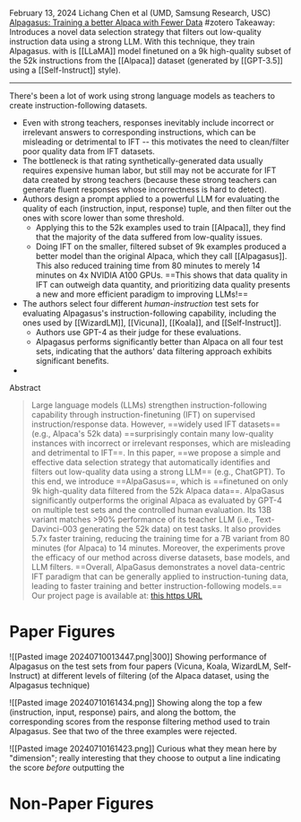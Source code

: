 February 13, 2024
Lichang Chen et al (UMD, Samsung Research, USC)
[Alpagasus: Training a better Alpaca with Fewer Data](https://arxiv.org/abs/2307.08701)
#zotero 
Takeaway: Introduces a novel data selection strategy that filters out low-quality instruction data using a strong LLM. With this technique, they train Alpagasus. with is [[LLaMA]] model finetuned on a 9k high-quality subset of the 52k instructions from the [[Alpaca]] dataset (generated by [[GPT-3.5]] using a [[Self-Instruct]] style).

----

There's been a lot of work using strong language models as teachers to create instruction-following datasets.
- Even with strong teachers, responses inevitably include incorrect or irrelevant answers to corresponding instructions, which can be misleading or detrimental to IFT -- this motivates the need to clean/filter poor quality data from IFT datasets.
- The bottleneck is that rating synthetically-generated data usually requires expensive human labor, but still may not be accurate for IFT data created by strong teachers (because these strong teachers can generate fluent responses whose incorrectness is hard to detect).
- Authors design a prompt applied to a powerful LLM for evaluating the quality of each (instruction, input, response) tuple, and then filter out the ones with score lower than some threshold.
	- Applying this to the 52k examples used to train [[Alpaca]], they find that the majority of the data suffered from low-quality issues.
	- Doing IFT on the smaller, filtered subset of 9k examples produced a better model than the original Alpaca, which they call [[Alpagasus]]. This also reduced training time from 80 minutes to merely 14 minutes on 4x NVIDIA A100 GPUs. ==This shows that data quality in IFT can outweigh data quantity, and prioritizing data quality presents a new and more efficient paradigm to improving LLMs!==
- The authors select four different *human-instruction* test sets for evaluating Alpagasus's instruction-following capability, including the ones used by [[WizardLM]], [[Vicuna]], [[Koala]], and [[Self-Instruct]].
	- Authors use GPT-4 as their judge for these evaluations.
	- Alpagasus performs significantly better than Alpaca on all four test sets, indicating that the authors' data filtering approach exhibits significant benefits.
- 


Abstract
> Large language models (LLMs) strengthen instruction-following capability through instruction-finetuning (IFT) on supervised instruction/response data. However, ==widely used IFT datasets== (e.g., Alpaca's 52k data) ==surprisingly contain many low-quality instances with incorrect or irrelevant responses, which are misleading and detrimental to IFT==. In this paper, ==we propose a simple and effective data selection strategy that automatically identifies and filters out low-quality data using a strong LLM== (e.g., ChatGPT). To this end, we introduce ==AlpaGasus==, which is ==finetuned on only 9k high-quality data filtered from the 52k Alpaca data==. AlpaGasus significantly outperforms the original Alpaca as evaluated by GPT-4 on multiple test sets and the controlled human evaluation. Its 13B variant matches >90% performance of its teacher LLM (i.e., Text-Davinci-003 generating the 52k data) on test tasks. It also provides 5.7x faster training, reducing the training time for a 7B variant from 80 minutes (for Alpaca) to 14 minutes. Moreover, the experiments prove the efficacy of our method across diverse datasets, base models, and LLM filters. ==Overall, AlpaGasus demonstrates a novel data-centric IFT paradigm that can be generally applied to instruction-tuning data, leading to faster training and better instruction-following models.== Our project page is available at: [this https URL](https://lichang-chen.github.io/AlpaGasus/)


# Paper Figures
![[Pasted image 20240710013447.png|300]]
Showing performance of Alpagasus on the test sets from four papers (Vicuna, Koala, WizardLM, Self-Instruct) at different levels of filtering (of the Alpaca dataset, using the Alpagasus technique)

![[Pasted image 20240710161434.png]]
Showing along the top a few (instruction, input, response) pairs, and along the bottom, the corresponding scores from the response filtering method used to train Alpagasus. See that two of the three examples were rejected.

![[Pasted image 20240710161423.png]]
Curious what they mean here by "dimension"; really interesting that they choose to output a line indicating the score *before* outputting the 



# Non-Paper Figures